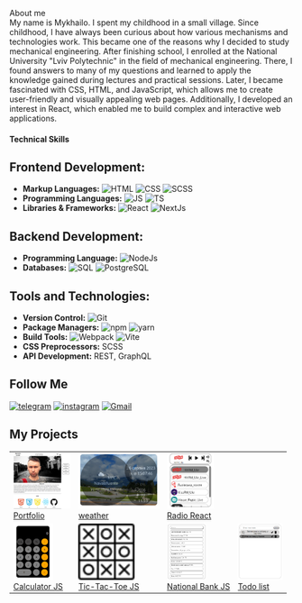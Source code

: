 About me\
My name is Mykhailo. I spent my childhood in a small village. Since childhood, I have always been curious about how various mechanisms and technologies work. This became one of the reasons why I decided to study mechanical engineering. After finishing school, I enrolled at the National University "Lviv Polytechnic" in the field of mechanical engineering. There, I found answers to many of my questions and learned to apply the knowledge gained during lectures and practical sessions. Later, I became fascinated with CSS, HTML, and JavaScript, which allows me to create user-friendly and visually appealing web pages. Additionally, I developed an interest in React, which enabled me to build complex and interactive web applications.

<!-- ## Programming & markup languages:

![HTML](https://img.shields.io/badge/HTML-black?style=for-the-badge&logo=HTML5)
![CSS](https://img.shields.io/badge/Css-black?style=for-the-badge&logo=CSs3)
![SCSS](https://img.shields.io/badge/scss-black?style=for-the-badge&logo=scss)
![JS](https://img.shields.io/badge/JavaScript-black?style=for-the-badge&logo=JavaScript)
![TS](https://img.shields.io/badge/TypeScript-black?style=for-the-badge&logo=TypeScript)
![React](https://img.shields.io/badge/React-black?style=for-the-badge&logo=React)
![NextJs](https://img.shields.io/badge/Next.Js-black?style=for-the-badge&logo=Next.Js)
![NodeJs](https://img.shields.io/badge/Node.Js-black?style=for-the-badge&logo=Node.Js) -->

#### Technical Skills

## Frontend Development:

- **Markup Languages:**
  ![HTML](https://img.shields.io/badge/HTML-black?style=for-the-badge&logo=HTML5)
  ![CSS](https://img.shields.io/badge/Css-black?style=for-the-badge&logo=CSs3)
  ![SCSS](https://img.shields.io/badge/scss-black?style=for-the-badge&logo=scss)
- **Programming Languages:**
  ![JS](https://img.shields.io/badge/JavaScript-black?style=for-the-badge&logo=JavaScript)
  ![TS](https://img.shields.io/badge/TypeScript-black?style=for-the-badge&logo=TypeScript)
- **Libraries & Frameworks:**
  ![React](https://img.shields.io/badge/React-black?style=for-the-badge&logo=React)
  ![NextJs](https://img.shields.io/badge/Next.Js-black?style=for-the-badge&logo=Next.Js)

## Backend Development:

- **Programming Language:**
  ![NodeJs](https://img.shields.io/badge/Node.Js-black?style=for-the-badge&logo=Node.Js)
- **Databases:**
  ![SQL](https://img.shields.io/badge/SQL-black?style=for-the-badge&logo=SQL)
  ![PostgreSQL](https://img.shields.io/badge/PostgreSQL-black?style=for-the-badge&logo=PostgreSQL)

## Tools and Technologies:

- **Version Control:**
  ![Git](https://img.shields.io/badge/Git-black?style=for-the-badge&logo=Git)
- **Package Managers:**
  ![npm](https://img.shields.io/badge/npm-black?style=for-the-badge&logo=npm)
  ![yarn](https://img.shields.io/badge/yarn-black?style=for-the-badge&logo=yarn)
- **Build Tools:**
  ![Webpack](https://img.shields.io/badge/Webpack-black?style=for-the-badge&logo=Webpack)
  ![Vite](https://img.shields.io/badge/Vite-black?style=for-the-badge&logo=Vite)
- **CSS Preprocessors:** SCSS
- **API Development:** REST, GraphQL

## Follow Me

[![telegram](https://img.shields.io/badge/Telegram-black?style=for-the-badge&logo=Telegram)](https://t.me/MykhailoLoniak)
[![instagram](https://img.shields.io/badge/Instagram-black?style=for-the-badge&logo=Instagram)](https://instagram.com/lonyakmisha?igshid=MzNlNGNkZWQ4Mg==)
[![Gmail](https://img.shields.io/badge/Gmail-black?style=for-the-badge&logo=Gmail)](mailto:loniakmykhail@gmail.com)

## My Projects

<table>
    <tr>
        <td>
        <a href="https://portfolio-blue-one-43.vercel.app/" target="_blank" rel="noopener">
                <img src="https://github.com/MykhailoLoniak/portfolio/blob/master/screencapture-portfolio-blue-one-43-vercel-app-2023-08-22-15_27_29.png" alt="Portfolio" height="100"><br>
                Portfolio
            </a>
        </td>
        <td>
        <a href="https://weather-eight-lyart.vercel.app/" target="_blank" rel="noopener">
                <img src="https://github.com/MykhailoLoniak/Weather/blob/master/Capture.PNG" alt="weather" height="100"><br>
                weather
            </a>
        </td>
         <td>
            <a href="https://music-player-teal-two.vercel.app/" target="_blank" rel="noopener">
                <img src="https://github.com/MykhailoLoniak/music-player/blob/master/Capture.PNG" alt="Radiio" height="100"><br>
              Radio React
            </a>
        </td>
    </tr>
    <tr>
        <td>
            <a href="https://mykhailoloniak.github.io/project/" target="_blank" rel="noopener">
                <img src="https://github.com/MykhailoLoniak/project/blob/main/calc.png" alt="Calculator JS" height="100"><br>
                Calculator JS
            </a>
        </td>
        <td>
            <a href="https://mykhailoloniak.github.io/xo/" target="_blank" rel="noopener">
                <img src="https://github.com/MykhailoLoniak/xo/blob/main/ico.png" alt="Tic-Tac-Toe" height="100"><br>
                Tic-Tac-Toe JS 
            </a>
        </td>
        <td>
            <a href="https://mykhailoloniak.github.io/Bank/" target="_blank" rel="noopener">
                <img src="https://github.com/MykhailoLoniak/Bank/blob/main/Capture.PNG" alt="exchange rate of the National Bank" height="100"><br>
              National Bank JS
            </a>
        </td>
        <td>
            <a href="https://todo-list-orpin-psi.vercel.app/" target="_blank" rel="noopener">
                <img src="https://github.com/MykhailoLoniak/todo-list/blob/master/Capture.PNG" alt="Todo list" height="100"><br>
              Todo list
            </a>
        </td>
    </tr>
</table>
